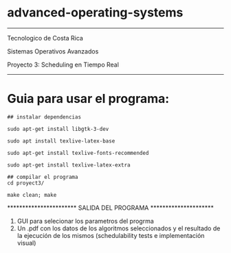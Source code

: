 # advanced-operating-systems

*****************************************************

Tecnologico de Costa Rica

Sistemas Operativos Avanzados

Proyecto 3: Scheduling en Tiempo Real

*****************************************************


# Guia para usar el programa:
	
	## instalar dependencias
	
	sudo apt-get install libgtk-3-dev

	sudo apt install texlive-latex-base

	sudo apt-get install texlive-fonts-recommended

	sudo apt-get install texlive-latex-extra

	## compilar el programa
	cd proyect3/
	
	make clean; make

	
*********************** SALIDA DEL PROGRAMA *********************
1. GUI para selecionar los parametros del progrma
2. Un .pdf con los datos de los algoritmos seleccionados y el resultado de la ejecución de los mismos (schedulability tests e implementación visual)


